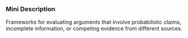 ### Mini Description

Frameworks for evaluating arguments that involve probabilistic claims, incomplete information, or competing evidence from different sources.
